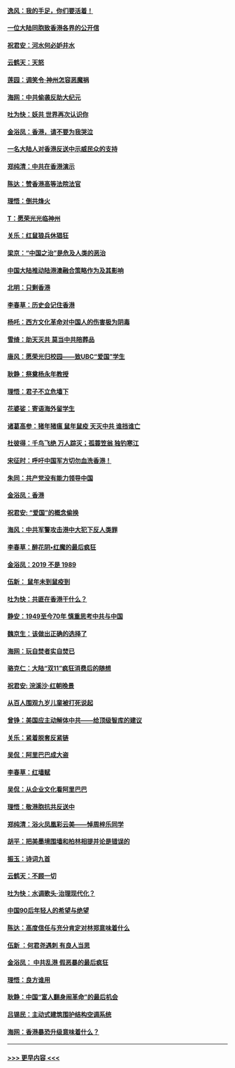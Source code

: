 #### [逸风：我的手足，你们要活着！](../pages/nsc993/n11676352.md?t=11241922) 
#### [一位大陆同胞致香港各界的公开信](../pages/nsc993/n11675761.md?t=11241922) 
#### [祝君安：河水何必妒井水](../pages/nsc993/n11675746.md?t=11241922) 
#### [云鹤天：天怒](../pages/nsc993/n11675718.md?t=11241922) 
#### [莲园：调笑令‧神州怎容恶魔祸](../pages/nsc993/n11675648.md?t=11241922) 
#### [海网：中共偷袭反助大纪元](../pages/nsc993/n11673515.md?t=11241922) 
#### [吐为快：妖共 世界再次认识你](../pages/nsc993/n11673506.md?t=11241922) 
#### [金浴凤：香港，请不要为我哭泣](../pages/nsc993/n11673248.md?t=11241922) 
#### [一名大陆人对香港反送中示威民众的支持](../pages/nsc993/n11672615.md?t=11241922) 
#### [郑纯清：中共在香港演示](../pages/nsc993/n11670539.md?t=11241922) 
#### [陈达：赞香港高等法院法官](../pages/nsc993/n11669542.md?t=11241922) 
#### [理悟：倒共烽火](../pages/nsc993/n11668844.md?t=11241922) 
#### [T：愿荣光光临神州](../pages/nsc993/n11668421.md?t=11241922) 
#### [关乐：红鼠狼兵休猖狂](../pages/nsc993/n11668378.md?t=11241922) 
#### [梁京：“中国之治”是危及人类的恶治](../pages/nsc993/n11668328.md?t=11241922) 
#### [中国大陆推动陆港澳融合策略作为及其影响](../pages/nsc993/n11668157.md?t=11241922) 
#### [北明：只剩香港](../pages/nsc993/n11668002.md?t=11241922) 
#### [李春草：历史会记住香港](../pages/nsc993/n11667927.md?t=11241922) 
#### [杨吒：西方文化革命对中国人的伤害极为阴毒](../pages/nsc993/n11664521.md?t=11241922) 
#### [雪绮：助天灭共 莫当中共陪葬品](../pages/nsc993/n11662650.md?t=11241922) 
#### [唐风：愿荣光归校园——致UBC“爱国”学生](../pages/nsc993/n11662194.md?t=11241922) 
#### [耿静：祭奠杨永年教授](../pages/nsc993/n11662514.md?t=11241922) 
#### [理悟：君子不立危墙下](../pages/nsc993/n11662172.md?t=11241922) 
#### [花婆娑：寄语海外留学生](../pages/nsc993/n11662121.md?t=11241922) 
#### [诸葛高参：猪年猪瘟 鼠年鼠疫 天灭中共 谁挡谁亡](../pages/nsc993/n11661980.md?t=11241922) 
#### [杜彼得：千鸟飞绝 万人踪灭；孤蓑笠翁 独钓寒江](../pages/nsc993/n11661170.md?t=11241922) 
#### [宋征时：呼吁中国军方切勿血洗香港！](../pages/nsc993/n11415318.md?t=11241922) 
#### [朱同：共产党没有能力领导中国](../pages/nsc993/n11660421.md?t=11241922) 
#### [金浴凤：香港](../pages/nsc993/n11660419.md?t=11241922) 
#### [祝君安: “爱国”的概念偷换](../pages/nsc993/n11659706.md?t=11241922) 
#### [海风：中共军警攻击港中大犯下反人类罪](../pages/nsc993/n11659632.md?t=11241922) 
#### [李春草：醉花阴•红魔的最后疯狂](../pages/nsc993/n11659287.md?t=11241922) 
#### [金浴凤：2019 不是 1989](../pages/nsc993/n11657663.md?t=11241922) 
#### [伍新： 鼠年未到鼠疫到](../pages/nsc993/n11655098.md?t=11241922) 
#### [吐为快：共匪在香港干什么？](../pages/nsc993/n11654891.md?t=11241922) 
#### [静安：1949至今70年 慎重思考中共与中国](../pages/nsc993/n11651244.md?t=11241922) 
#### [魏京生：该做出正确的选择了](../pages/nsc993/n11653084.md?t=11241922) 
#### [海网：玩自焚者实自焚已](../pages/nsc993/n11652423.md?t=11241922) 
#### [骆克仁：大陆“双11”疯狂消费后的随想](../pages/nsc993/n11652305.md?t=11241922) 
#### [祝君安: 浣溪沙·红朝晚景](../pages/nsc993/n11652258.md?t=11241922) 
#### [从百人围观九岁儿童被打死说起](../pages/nsc993/n11651030.md?t=11241922) 
#### [曾铮：美国应主动解体中共——给顶级智库的建议](../pages/nsc993/n11649888.md?t=11241922) 
#### [关乐：紧着脱套反紧链](../pages/nsc993/n11649069.md?t=11241922) 
#### [吴侃：阿里巴巴成大盗](../pages/nsc993/n11645523.md?t=11241922) 
#### [李春草：红墙赋](../pages/nsc993/n11646389.md?t=11241922) 
#### [吴侃：从企业文化看阿里巴巴](../pages/nsc993/n11645476.md?t=11241922) 
#### [理悟：敬港胞抗共反送中](../pages/nsc993/n11645466.md?t=11241922) 
#### [郑纯清：浴火凤凰彩云美——悼周梓乐同学](../pages/nsc993/n11645155.md?t=11241922) 
#### [胡平：把美墨境围墙和柏林相提并论是错误的](../pages/nsc993/n11645134.md?t=11241922) 
#### [振玉：诗词九首](../pages/nsc993/n11644081.md?t=11241922) 
#### [云鹤天：不顾一切](../pages/nsc993/n11643508.md?t=11241922) 
#### [吐为快：水调歌头·治理现代化？](../pages/nsc993/n11643485.md?t=11241922) 
#### [中国90后年轻人的希望与绝望](../pages/nsc993/n11642317.md?t=11241922) 
#### [陈达：高度信任与充分肯定对林郑意味着什么](../pages/nsc993/n11641441.md?t=11241922) 
#### [伍新 ：何君尧遇刺 有良人当思](../pages/nsc993/n11641503.md?t=11241922) 
#### [金浴凤： 中共乱港  假恶暴的最后疯狂](../pages/nsc993/n11641495.md?t=11241922) 
#### [理悟：良方谁用](../pages/nsc993/n11641463.md?t=11241922) 
#### [耿静：中国“富人翻身闹革命”的最后机会](../pages/nsc993/n11640655.md?t=11241922) 
#### [吕锡民：主动式建筑围护结构空调系统](../pages/nsc993/n11640168.md?t=11241922) 
#### [海网：香港暴恐升级意味着什么？](../pages/nsc993/n11635904.md?t=11241922) 

----
#### [ >>> 更早内容 <<< ](../indexes/nsc993-earlier.md)

